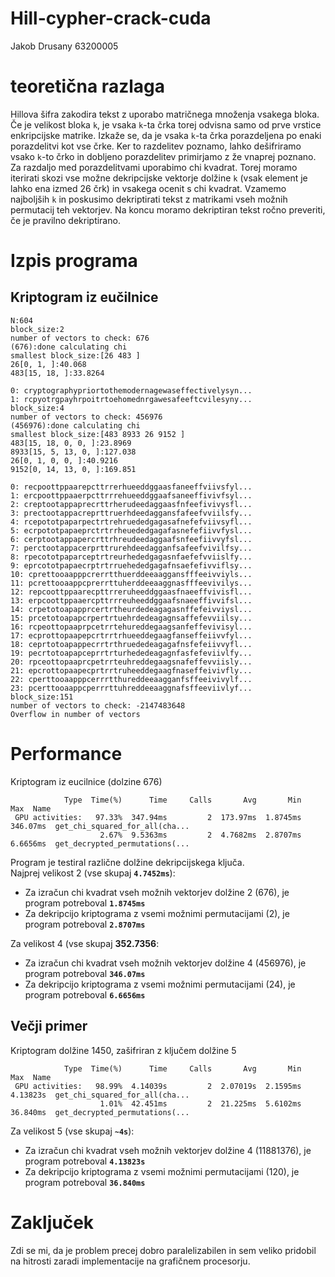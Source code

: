 # Hill-cypher-crack-cuda
Jakob Drusany
63200005

# teoretična razlaga
Hillova šifra zakodira tekst z uporabo matričnega množenja vsakega bloka. Če je velikost bloka `k`, je vsaka `k`-ta črka torej odvisna samo od prve vrstice enkripcijske matrike. Izkaže se, da je vsaka `k`-ta črka porazdeljena po enaki porazdelitvi kot vse črke. Ker to razdelitev poznamo, lahko dešifriramo vsako `k`-to črko in dobljeno porazdelitev primirjamo z že vnaprej poznano. Za razdaljo med porazdelitvami uporabimo chi kvadrat. Torej moramo iterirati skozi vse možne dekripcijske vektorje dolžine `k` (vsak element je lahko ena izmed 26 črk) in vsakega ocenit s chi kvadrat. Vzamemo najboljših `k` in poskusimo dekriptirati tekst z matrikami vseh možnih permutacij teh vektorjev. Na koncu moramo dekriptiran tekst ročno preveriti, če je pravilno dekriptirano.


# Izpis programa
## Kriptogram iz eučilnice
```
N:604
block_size:2
number of vectors to check: 676
(676):done calculating chi
smallest block_size:[26 483 ]
26[0, 1, ]:40.068
483[15, 18, ]:33.8264

0: cryptographypriortothemodernagewaseffectivelysyn...
1: rcpyotrgpayhrpoitrtoehomednrgawesafeeftcvilesyny...
block_size:4
number of vectors to check: 456976
(456976):done calculating chi
smallest block_size:[483 8933 26 9152 ]
483[15, 18, 0, 0, ]:23.8969
8933[15, 5, 13, 0, ]:127.038
26[0, 1, 0, 0, ]:40.9216
9152[0, 14, 13, 0, ]:169.851

0: recpoottppaarepcttrrerhueeddggaasfaneeffviivsfyl...
1: ercpoottppaaerpcttrrrehueeddggaafsaneeffivivfsyl...
2: creptootappaprecrttrherudeedaggaasfnfeefivivysfl...
3: prectootappacreprttruerhdeedaggansfafeefvviilsfy...
4: rcepototpaparpectrtrehruededgagasafnefefviivsyfl...
5: ecrpototpapaeprctrtrrheuededgagafasnefefiivvfysl...
6: cerptootappapercrttrhreudeedaggaafsnfeefiivvyfsl...
7: perctootappacerprttrurehdeedagganfsafeefvivilfsy...
8: rpecototpaparceptrtreurhededgagasnfaefefvviislfy...
9: eprcototpapaecrptrtrruehededgagafnsaefefivviflsy...
10: cprettooaapppcrerrtthuerddeeaaggansfffeeivviyls...
11: pcrettooaappcprerrttuherddeeaaggnasfffeevivilys...
12: repcoottppaarecpttrreruheeddggaasfnaeeffvivisfl...
13: erpcoottppaaercpttrrreuheeddggaafsnaeeffivvifsl...
14: crpetotoapapprcertrtheurdedeagagasnffefeivviysl...
15: prcetotoapapcrpertrtuehrdedeagagnsaffefevviilsy...
16: rcpeottopaaprpcetrrtehureddegaagsanfeffevivisyl...
17: ecprottopaapepcrtrrtrhueeddegaagfanseffeiivvfyl...
18: ceprtotoapappecrrtrthruededeagagafnsfefeiivvyfl...
19: pecrtotoapapceprrtrturhededeagagnfasfefeviivlfy...
20: rpceottopaaprcpetrrteuhreddegaagsnafeffevviisly...
21: epcrottopaapecprtrrtruheeddegaagfnaseffeivivfly...
22: cperttooaapppcerrrtthureddeeaagganfsffeeivivylf...
23: pcerttooaappcperrrttuhreddeeaaggnafsffeeviivlyf...
block_size:151
number of vectors to check: -2147483648
Overflow in number of vectors
```

# Performance
Kriptogram iz eucilnice (dolzine 676)
```
            Type  Time(%)      Time     Calls       Avg       Min       Max  Name
 GPU activities:   97.33%  347.94ms         2  173.97ms  1.8745ms  346.07ms  get_chi_squared_for_all(cha...
                    2.67%  9.5363ms         2  4.7682ms  2.8707ms  6.6656ms  get_decrypted_permutations(...
```
Program je testiral različne dolžine dekripcijskega ključa.  
Najprej velikost 2 (vse skupaj <b>`4.7452ms`</b>):  
 * Za izračun chi kvadrat vseh možnih vektorjev dolžine 2 (676), je program potreboval <b>`1.8745ms`</b>  
 * Za dekripcijo kriptograma z vsemi možnimi permutacijami (2), je program potreboval <b>`2.8707ms`</b>  
 
Za velikost 4 (vse skupaj <b>352.7356</b>:
 * Za izračun chi kvadrat vseh možnih vektorjev dolžine 4 (456976), je program potreboval <b>`346.07ms`</b>  
 * Za dekripcijo kriptograma z vsemi možnimi permutacijami (24), je program potreboval <b>`6.6656ms`</b>  
 
## Večji primer
Kriptogram dolžine 1450, zašifriran z ključem dolžine 5
```
            Type  Time(%)      Time     Calls       Avg       Min       Max  Name
 GPU activities:   98.99%  4.14039s         2  2.07019s  2.1595ms  4.13823s  get_chi_squared_for_all(cha...
                    1.01%  42.451ms         2  21.225ms  5.6102ms  36.840ms  get_decrypted_permutations(...
```
Za velikost 5 (vse skupaj <b>`~4s`</b>):
 * Za izračun chi kvadrat vseh možnih vektorjev dolžine 4 (11881376), je program potreboval <b>`4.13823s`</b>  
 * Za dekripcijo kriptograma z vsemi možnimi permutacijami (120), je program potreboval <b>`36.840ms`</b>

# Zaključek
Zdi se mi, da je problem precej dobro paralelizabilen in sem veliko pridobil na hitrosti zaradi implementacije na grafičnem procesorju.

 

